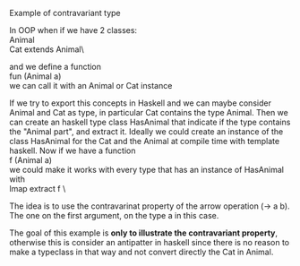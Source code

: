 Example of contravariant type

In OOP when if we have 2 classes:\
Animal\
Cat extends Animal\

and we define a function\
fun (Animal a) \
we can call it with an Animal or Cat instance

If we try to export this concepts in Haskell and we can maybe consider Animal and Cat as type, in particular Cat contains the type Animal.
Then we can create an haskell type class HasAnimal that indicate if the type contains the "Animal part", and extract it. Ideally we could create an instance of the class HasAnimal for the Cat and the Animal at compile time with template haskell. 
Now if we have a function  \
f (Animal a) \
we could make it works with every type that has an instance of HasAnimal with \
lmap extract f \

The idea is to use the contravarinat property of the arrow operation (-> a b). The one on the first argument, on the type a in this case.


The goal of this example is **only to illustrate the contravariant property**, otherwise this is consider an antipatter in haskell since there is no reason to make a typeclass in that way and not convert directly the Cat in Animal.
